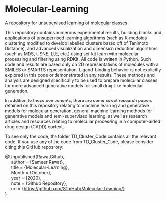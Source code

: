 # Molecular-Learning
A repository for unsupervised learning of molecular classes

This repository contains numerous experimental results, building blocks and applications of unsupervised learning algorithms (such as K-medoids clustering modified to develop labelled clusters based off of Tanimoto Distance), and advanced visualization and dimension reduction algorithms (such as MDS, t-SNE, LLE, etc.) using sci-kit learn with molecular processing and filtering using RDKit. All code is written in Python. Such code and results are based only on 2D representations of molecules with a SMILES or SMARTS representation. Ligand-binding behavior is not explicitly explored in this code or demonstrated in any results. These methods and analysis are designed specifically to be used to prepare molecular classes for more advanced generative models for small drug-like molecular generation.

In addition to these components, there are some select research papers retained on this repository relating to machine learning and generative models for molecular generation, general machine learning methods for generative models and semi-supervised learning, as well as research articles and resources relating to molecular processing in a computer-aided drug design (CADD) context. 

To see only the code, the folder TD_Cluster_Code contains all the relevant code. If you use any of the code from TD_Cluster_Code, please consider citing this GitHub repository:

@Unpublished{RawatGithub, <br /> <space><space>
&nbsp;&nbsp;&nbsp;&nbsp; author = {Sameer Rawat}, <br /> <space><space>
&nbsp;&nbsp;&nbsp;&nbsp; title = {Molecular-Learning}, <br /> <space><space>
&nbsp;&nbsp;&nbsp;&nbsp; Month = {October}, <br /> <space><space>
&nbsp;&nbsp;&nbsp;&nbsp; year = {2020}, <br /> <space><space>
&nbsp;&nbsp;&nbsp;&nbsp; note =   {Github Repository}, <br /> <space><space>
&nbsp;&nbsp;&nbsp;&nbsp; url = {https://github.com/S1mHub/Molecular-Learning/} <br /> <space><space>
}
